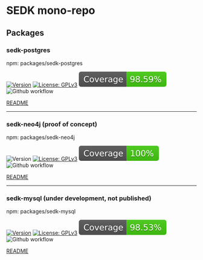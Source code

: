 # SEDK mono-repo

## Packages
### sedk-postgres
npm: packages/sedk-postgres

[![Version](https://img.shields.io/badge/version-0.15.0-blue.svg)](https://github.com/amerharb/sedk/tree/version/0.15.0)
[![License: GPLv3](https://img.shields.io/badge/License-ISC-blue.svg)](https://opensource.org/licenses/ISC)
![Coverage](https://raw.githubusercontent.com/amerharb/sedk/main/packages/sedk-postgres/badges/coverage.svg)
![Github workflow](https://github.com/amerharb/sedk/actions/workflows/test-lint.yaml/badge.svg?branch=main)

[README](https://github.com/amerharb/sedk/blob/main/packages/sedk-postgres/README.md)

---
### sedk-neo4j (proof of concept)
npm: packages/sedk-neo4j

![Version](https://img.shields.io/badge/version-0.0.4-blue.svg)
[![License: GPLv3](https://img.shields.io/badge/License-ISC-blue.svg)](https://opensource.org/licenses/ISC)
![Coverage](https://raw.githubusercontent.com/amerharb/sedk/main/packages/sedk-neo4j/badges/coverage.svg)
![Github workflow](https://github.com/amerharb/sedk/actions/workflows/test-lint.yaml/badge.svg?branch=main)

[README](https://github.com/amerharb/sedk/blob/main/packages/sedk-neo4j/README.md)

--- 
### sedk-mysql (under development, not published)
npm: packages/sedk-mysql

[![Version](https://img.shields.io/badge/version-0.0.1-blue.svg)](https://github.com/amerharb/sedk/tree/main)
[![License: GPLv3](https://img.shields.io/badge/License-ISC-blue.svg)](https://opensource.org/licenses/ISC)
![Coverage](https://raw.githubusercontent.com/amerharb/sedk/main/packages/sedk-mysql/badges/coverage.svg)
![Github workflow](https://github.com/amerharb/sedk/actions/workflows/test-lint.yaml/badge.svg?branch=main)

[README](https://github.com/amerharb/sedk/blob/main/packages/sedk-mysql/README.md)
